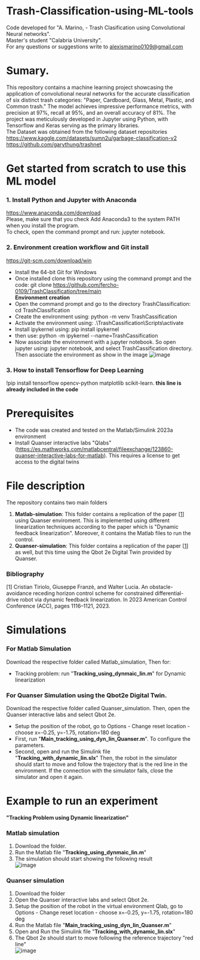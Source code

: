 # Trash-Classification-using-ML-tools

Code developed for "A. Marino, - Trash Clasification using Convolutional Neural networks".  
Master's student "Calabria University".  
For any questions or suggestions write to alexismarino0109@gmail.com

# Sumary.
This repository contains a machine learning project showcasing the application of convolutional neural networks for the accurate classification of six distinct trash categories: "Paper, Cardboard, Glass, Metal, Plastic, and Common trash." The model achieves impressive performance metrics, with precision at 97%, recall at 95%, and an overall accuracy of 81%. The project was meticulously developed in Jupyter using Python, with Tensorflow and Keras serving as the primary libraries.  
The Dataset was obtained from the following dataset repositories  
https://www.kaggle.com/datasets/sumn2u/garbage-classification-v2  
https://github.com/garythung/trashnet

# Get started from scratch to use this ML model
### 1. Install Python and Jupyter with Anaconda  
https://www.anaconda.com/download  
Please, make sure that you check Add Anaconda3 to the system PATH when you install the program.  
To check, open the command prompt and run: jupyter notebook.  
### 2. Environment creation workflow and Git install
https://git-scm.com/download/win  
- Install the 64-bit Git for Windows
- Once installed clone this repository using the  command prompt and the code: git clone https://github.com/fercho-0109/TrashClassification/tree/main   
**Environment creation** 
- Open the command prompt and go to the directory TrashClassification: cd TrashClassification
- Create the environment using: python -m venv TrashCassification
- Activate the environment using: .\TrashCassification\Scripts\activate
- Install ipykernel using: pip install ipykernel
- then use: python -m ipykernel --name=TrashCassification
- Now associate the environment with a jupyter notebook. So open jupyter using: jupyter notebook, and select TrashCassification directory. Then associate the environment as show in the image
![image](https://github.com/fercho-0109/TrashClassification/assets/40362695/2b853119-4011-4c9b-8141-3a8a88e539e5)
### 3. How to install Tensorflow for Deep Learning 
!pip install tensorflow opencv-python matplotlib scikit-learn. **this line is already included in the code** 

# Prerequisites
- The code was created and tested on the Matlab/Simulink 2023a environment
- Install Quanser interactive labs "Qlabs" (https://es.mathworks.com/matlabcentral/fileexchange/123860-quanser-interactive-labs-for-matlab). This requires a license to get access to the digital twins 
# File description
The repository contains two main folders  
1. **Matlab-simulation**: This folder contains a replication of the paper [[1](https://ieeexplore.ieee.org/document/9956741)] using Quanser enviroment. This is implemented using different linearization techniques according to the paper which is "Dynamic feedback linearization". Moreover, it contains the Matlab files to run the control. 
2. **Quanser-simulation**: This folder contains a replication of the paper [[1](https://ieeexplore.ieee.org/document/9956741)] as well, but this time using the Qbot 2e Digital Twin provided by Quanser.
### Bibliography  
[1] Cristian Tiriolo, Giuseppe Franzè, and Walter Lucia. An obstacle-avoidance receding horizon control scheme for constrained differential-drive robot via dynamic feedback linearization. In 2023 American Control Conference (ACC), pages 1116–1121, 2023.

# Simulations 
### For Matlab Simulation  
Download the respective folder called Matlab_simulation, Then for:
- Tracking problem: run "**Tracking_using_dynmaic_lin.m**" for Dynamic linearization
### For Quanser Simulation using the Qbot2e Digital Twin.
Download the respective folder called Quanser_simulation. Then, open the Quanser interactive labs and select Qbot 2e.

- Setup the position of the robot, go to Options - Change reset location - choose x=-0.25, y=-1.75, rotation=180 deg
- First, run "**Main_tracking_using_dyn_lin_Quanser.m**". To configure the parameters.
- Second, open and run the Simulink file "**Tracking_with_dynamic_lin.slx**" Then, the robot in the simulator should start to move and follow the trajectory that is the red line in the environment. If the connection with the simulator fails, close the simulator and open it again.

# Example to run an experiment  
**"Tracking Problem using Dynamic linearization"**
### Matlab simulation 
1. Download the folder. 
2. Run the Matlab file  "**Tracking_using_dynmaic_lin.m**"
3. The simulation should start showing the following result  
![image](https://github.com/fercho-0109/RHC-Tracking-Trajectory-with-Obstacle-Avoidance/assets/40362695/9da97de6-8f37-4604-bd6f-a36ef1451159)
### Quanser simulation
1. Download the folder
2. Open the Quanser interactive labs and select Qbot 2e.
3. Setup the position of the robot in the virtual environment Qlab, go to Options - Change reset location - choose x=-0.25, y=-1.75, rotation=180 deg
4. Run the Matlab file "**Main_tracking_using_dyn_lin_Quanser.m**"
5. Open and Run the Simulink file "**Tracking_with_dynamic_lin.slx**"
6. The Qbot 2e should start to move following the reference trajectory "red line"  
![image](https://github.com/PreCyseGroup/RHC-Tracking-Trajectory-with-Obstacle-Avoidance/assets/40362695/855b62e5-6ebd-4bf2-a85c-3464a9948a70)







  


